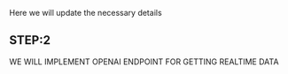 Here we will update the necessary details 

STEP:2
-------
WE WILL IMPLEMENT OPENAI ENDPOINT FOR GETTING REALTIME DATA 
